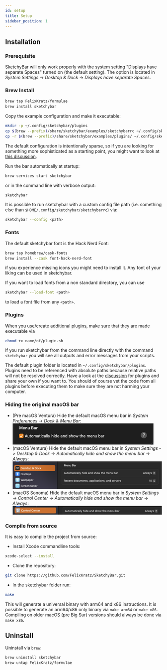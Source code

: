 ```yaml
---
id: setup
title: Setup
sidebar_position: 1
---
```


## Installation
### Prerequisite
SketchyBar will only work properly with the system setting "Displays have
separate Spaces" turned on (the default setting). The option is located
in *System Settings* -> *Desktop & Dock* -> *Displays have separate Spaces*.

### Brew Install
```bash
brew tap FelixKratz/formulae
brew install sketchybar
```
Copy the example configuration and make it executable:
```bash
mkdir -p ~/.config/sketchybar/plugins
cp $(brew --prefix)/share/sketchybar/examples/sketchybarrc ~/.config/sketchybar/sketchybarrc
cp -r $(brew --prefix)/share/sketchybar/examples/plugins/ ~/.config/sketchybar/plugins/
```
The default configuration is intentionally sparse, so if you are looking for something more sophisticated as a starting point, you might want to look at
[this discussion](https://github.com/FelixKratz/SketchyBar/discussions/47).

Run the bar automatically at startup:
```bash
brew services start sketchybar
```
or in the command line with verbose output:
```bash
sketchybar
```

It is possible to run sketchybar with a custom config file path (i.e. something
else than `$HOME/.config/sketchybar/sketchybarrc`) via:
```bash
sketchybar --config <path>
```

### Fonts
The default sketchybar font is the Hack Nerd Font:
```bash
brew tap homebrew/cask-fonts
brew install --cask font-hack-nerd-font
```
if you experience missing icons you might need to install it. Any font
of your liking can be used in sketchybar.

If you want to load fonts from a non standard directory, you can use
```bash
sketchybar --load-font <path>
```
to load a font file from any `<path>`.

### Plugins
When you use/create additional plugins, make sure that they are made executable via
```bash
chmod +x name/of/plugin.sh
```
If you run sketchybar from the command line directly with the command `sketchybar` you will see
all outputs and error messages from your scripts.

The default plugin folder is located in `~/.config/sketchybar/plugins`.
Plugins need to be referenced with absolute paths because relative paths will not be resolved correctly.
Have a look at the [discussion](https://github.com/FelixKratz/SketchyBar/discussions/12) for plugins and share your own if you want to.
You should of course vet the code from all plugins before executing them to make sure they are not harming your computer.

### Hiding the original macOS bar
- (Pre macOS Ventura) Hide the default macOS menu bar in *System Preferences* -> *Dock & Menu Bar*:
![hide_macOS_bar](/img/hide_menubar.png)
- (macOS Ventura) Hide the default macOS menu bar in *System Settings* -> *Desktop & Dock* -> *Automatically hide and show the menu bar* -> *Always*:
![hide_macOS_bar_ventura](/img/hide_macos_bar_ventura.png)
- (macOS Sonoma) Hide the default macOS menu bar in *System Settings* -> *Control Center* -> *Automatically hide and show the menu bar* -> *Always*:
![hide_macOS_bar_sonoma](/img/hide_macos_bar_sonoma.png)

### Compile from source
It is easy to compile the project from source:

- Install Xcode commandline tools:
```bash
xcode-select --install
```

- Clone the repository:
```bash
git clone https://github.com/FelixKratz/SketchyBar.git
```

- In the sketchybar folder run:
```bash
make
```

This will generate a universal binary with arm64 and x86 instructions. It is
possible to generate an arm64/x86 only binary via `make arm64` or `make x86`.
Compiling on older macOS (pre Big Sur) versions should always be done via `make x86`.

## Uninstall
Uninstall via `brew`:
```bash
brew uninstall sketchybar
brew untap FelixKratz/formulae
```
